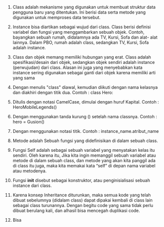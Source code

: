 1. Class adalah mekanisme yang digunakan untuk membuat struktur data pengguna baru yang ditentukan. Ini berisi data serta metode yang digunakan untuk memproses data tersebut.

2. Instance bisa diartikan sebagai wujud dari class. Class berisi definisi variabel dan fungsi yang menggambarkan sebuah objek. Contoh, bayangkan sebuah rumah, didalamnya ada TV, Kursi, Sofa dan alat- alat lainnya. Dalam PBO, rumah adalah class, sedangkan TV, Kursi, Sofa adalah instance.

3. Class dan objek memang memiliki hubungan yang erat. Class adalah spesifikasi/desain dari objek, sedangkan objek sendiri adalah instance (perwujudan) dari class. Alasan ini juga yang menyebabkan kata instance sering digunakan sebagai ganti dari objek karena memiliki arti yang sama

4. Dengan menulis "class" diawal, kemudian diikuti dengan  nama kelasnya dan diakhiri dengan titik dua. 
   Contoh : class Hero:

5. Ditulis dengan notasi CamelCase, dimulai dengan huruf Kapital. 
   Contoh : HeroMobileLegends()

6. Dengan menggunakan tanda kurung () setelah nama classnya. 
   Contoh : hero = Gusion()

7. Dengan menggunakan notasi titik. 
   Contoh : instance_name.atribut_name

8. Metode adalah Sebuah fungsi yang didefinisikan di dalam sebuah class.

9. Fungsi Self adalah sebagai sebuah variabel yang menyatakan kelas itu sendiri. Oleh karena itu, Jika kita ingin memanggil sebuah variabel atau metode di dalam sebuah class, dan metode yang akan kita panggil ada di class itu juga, maka kita memakai kata “self” di depan nama variabel atau metodenya.

10. Fungsi __init__ disebut sebagai konstruktor, atau penginisialisasi sebuah instance dari class.

11. Karena konsep Inheritance diturunkan, maka semua kode yang telah dibuat sebelumnya (didalam class) dapat dipakai kembali di class lain sebagai class turunannya. Dengan begitu code yang sama tidak perlu dibuat berulang kali, dan alhasil bisa mencegah duplikasi code.

12. Bisa